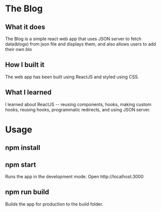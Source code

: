 # The Blog

## What it does
The Blog is a simple react web app that uses JSON server to fetch data(blogs) from json file and displays them, and also allows users to add their own blo

## How I built it
The web app has been built using ReactJS and styled using CSS.

## What I learned
I learned about ReactJS -- reusing components, hooks, making custom hooks, reusing hooks, programmatic redirects, and using JSON server.

# Usage

## npm install

## npm start

Runs the app in the development mode.
Open http://localhost:3000

## npm run build

Builds the app for production to the build folder.

